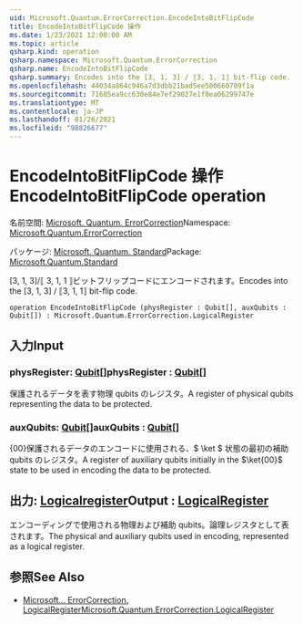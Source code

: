 ```yaml
---
uid: Microsoft.Quantum.ErrorCorrection.EncodeIntoBitFlipCode
title: EncodeIntoBitFlipCode 操作
ms.date: 1/23/2021 12:00:00 AM
ms.topic: article
qsharp.kind: operation
qsharp.namespace: Microsoft.Quantum.ErrorCorrection
qsharp.name: EncodeIntoBitFlipCode
qsharp.summary: Encodes into the [3, 1, 3] / ⟦3, 1, 1⟧ bit-flip code.
ms.openlocfilehash: 44034a864c946a7d3dbb21bad5ee500660709f1a
ms.sourcegitcommit: 71605ea9cc630e84e7ef29027e1f0ea06299747e
ms.translationtype: MT
ms.contentlocale: ja-JP
ms.lasthandoff: 01/26/2021
ms.locfileid: "98826677"
---
```

# <a name="encodeintobitflipcode-operation"></a><span data-ttu-id="4ea6e-102">EncodeIntoBitFlipCode 操作</span><span class="sxs-lookup"><span data-stu-id="4ea6e-102">EncodeIntoBitFlipCode operation</span></span>

<span data-ttu-id="4ea6e-103">名前空間: [Microsoft. Quantum. ErrorCorrection](xref:Microsoft.Quantum.ErrorCorrection)</span><span class="sxs-lookup"><span data-stu-id="4ea6e-103">Namespace: [Microsoft.Quantum.ErrorCorrection](xref:Microsoft.Quantum.ErrorCorrection)</span></span>

<span data-ttu-id="4ea6e-104">パッケージ: [Microsoft. Quantum. Standard](https://nuget.org/packages/Microsoft.Quantum.Standard)</span><span class="sxs-lookup"><span data-stu-id="4ea6e-104">Package: [Microsoft.Quantum.Standard](https://nuget.org/packages/Microsoft.Quantum.Standard)</span></span>


<span data-ttu-id="4ea6e-105">[3, 1, 3]/⟦ 3, 1, 1 ⟧ビットフリップコードにエンコードされます。</span><span class="sxs-lookup"><span data-stu-id="4ea6e-105">Encodes into the [3, 1, 3] / ⟦3, 1, 1⟧ bit-flip code.</span></span>

```qsharp
operation EncodeIntoBitFlipCode (physRegister : Qubit[], auxQubits : Qubit[]) : Microsoft.Quantum.ErrorCorrection.LogicalRegister
```


## <a name="input"></a><span data-ttu-id="4ea6e-106">入力</span><span class="sxs-lookup"><span data-stu-id="4ea6e-106">Input</span></span>

### <a name="physregister--qubit"></a><span data-ttu-id="4ea6e-107">physRegister: [Qubit](xref:microsoft.quantum.lang-ref.qubit)[]</span><span class="sxs-lookup"><span data-stu-id="4ea6e-107">physRegister : [Qubit](xref:microsoft.quantum.lang-ref.qubit)[]</span></span>

<span data-ttu-id="4ea6e-108">保護されるデータを表す物理 qubits のレジスタ。</span><span class="sxs-lookup"><span data-stu-id="4ea6e-108">A register of physical qubits representing the data to be protected.</span></span>


### <a name="auxqubits--qubit"></a><span data-ttu-id="4ea6e-109">auxQubits: [Qubit](xref:microsoft.quantum.lang-ref.qubit)[]</span><span class="sxs-lookup"><span data-stu-id="4ea6e-109">auxQubits : [Qubit](xref:microsoft.quantum.lang-ref.qubit)[]</span></span>

<span data-ttu-id="4ea6e-110">{00}保護されるデータのエンコードに使用される、$ \ket $ 状態の最初の補助 qubits のレジスタ。</span><span class="sxs-lookup"><span data-stu-id="4ea6e-110">A register of auxiliary qubits initially in the $\ket{00}$ state to be used in encoding the data to be protected.</span></span>



## <a name="output--logicalregister"></a><span data-ttu-id="4ea6e-111">出力: [Logicalregister](xref:Microsoft.Quantum.ErrorCorrection.LogicalRegister)</span><span class="sxs-lookup"><span data-stu-id="4ea6e-111">Output : [LogicalRegister](xref:Microsoft.Quantum.ErrorCorrection.LogicalRegister)</span></span>

<span data-ttu-id="4ea6e-112">エンコーディングで使用される物理および補助 qubits。論理レジスタとして表されます。</span><span class="sxs-lookup"><span data-stu-id="4ea6e-112">The physical and auxiliary qubits used in encoding, represented as a logical register.</span></span>

## <a name="see-also"></a><span data-ttu-id="4ea6e-113">参照</span><span class="sxs-lookup"><span data-stu-id="4ea6e-113">See Also</span></span>

- [<span data-ttu-id="4ea6e-114">Microsoft... ErrorCorrection. LogicalRegister</span><span class="sxs-lookup"><span data-stu-id="4ea6e-114">Microsoft.Quantum.ErrorCorrection.LogicalRegister</span></span>](xref:Microsoft.Quantum.ErrorCorrection.LogicalRegister)